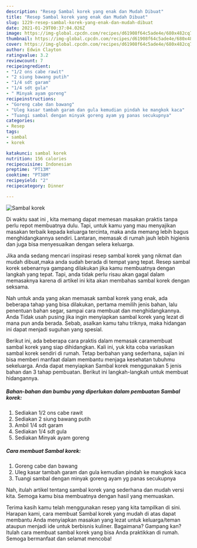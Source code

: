 ```yaml
---
description: "Resep Sambal korek yang enak dan Mudah Dibuat"
title: "Resep Sambal korek yang enak dan Mudah Dibuat"
slug: 1229-resep-sambal-korek-yang-enak-dan-mudah-dibuat
date: 2021-01-29T00:37:04.026Z
image: https://img-global.cpcdn.com/recipes/d61908f64c5ade4e/680x482cq70/sambal-korek-foto-resep-utama.jpg
thumbnail: https://img-global.cpcdn.com/recipes/d61908f64c5ade4e/680x482cq70/sambal-korek-foto-resep-utama.jpg
cover: https://img-global.cpcdn.com/recipes/d61908f64c5ade4e/680x482cq70/sambal-korek-foto-resep-utama.jpg
author: Edwin Clayton
ratingvalue: 3.2
reviewcount: 7
recipeingredient:
- "1/2 ons cabe rawit"
- "2 siung bawang putih"
- "1/4 sdt garam"
- "1/4 sdt gula"
- " Minyak ayam goreng"
recipeinstructions:
- "Goreng cabe dan bawang"
- "Uleg kasar tambah garam dan gula kemudian pindah ke mangkok kaca"
- "Tuangi sambal dengan minyak goreng ayam yg panas secukupnya"
categories:
- Resep
tags:
- sambal
- korek

katakunci: sambal korek 
nutrition: 156 calories
recipecuisine: Indonesian
preptime: "PT13M"
cooktime: "PT38M"
recipeyield: "2"
recipecategory: Dinner

---
```



![Sambal korek](https://img-global.cpcdn.com/recipes/d61908f64c5ade4e/680x482cq70/sambal-korek-foto-resep-utama.jpg)

Di waktu  saat ini , kita memang dapat memesan masakan praktis tanpa perlu repot membuatnya dulu. Tapi, untuk kamu yang mau menyajikan masakan terbaik kepada keluarga tercinta, maka anda memang lebih bagus menghidangkannya sendiri. Lantaran, memasak di rumah jauh lebih higienis dan juga bisa menyesuaikan dengan selera keluarga.

Jika anda sedang mencari inspirasi resep sambal korek yang nikmat dan mudah dibuat,maka anda sudah berada di tempat yang tepat. Resep sambal korek  sebenarnya gampang dilakukan jika kamu membuatnya dengan langkah yang tepat. Tapi, anda tidak perlu risau akan gagal dalam memasaknya 
karena di artikel ini kita akan membahas sambal korek dengan seksama.  



Nah untuk anda yang akan memasak sambal korek yang enak, ada beberapa tahap yang bisa dilakukan, pertama memilih jenis bahan, lalu penentuan bahan segar, sampai cara membuat dan menghidangkannya. Anda Tidak usah pusing jika ingin menyiapkan sambal korek yang lezat di mana pun anda berada. Sebab, asalkan kamu  tahu triknya, maka hidangan ini dapat menjadi suguhan yang spesial.

Berikut ini, ada beberapa cara praktis  dalam memasak caramembuat sambal korek yang siap dihidangkan. Kali ini, yuk kita coba variasikan sambal korek sendiri di rumah. Tetap berbahan yang sederhana, sajian ini bisa memberi manfaat dalam membantu menjaga kesehatan tubuhmu sekeluarga. Anda dapat menyiapkan Sambal korek menggunakan 5 jenis bahan dan 3 tahap pembuatan. Berikut ini langkah-langkah untuk membuat hidangannya.

<!--inarticleads1-->

##### Bahan-bahan dan bumbu yang diperlukan dalam pembuatan Sambal korek:

1. Sediakan 1/2 ons cabe rawit
1. Sediakan 2 siung bawang putih
1. Ambil 1/4 sdt garam
1. Sediakan 1/4 sdt gula
1. Sediakan  Minyak ayam goreng




<!--inarticleads2-->

##### Cara membuat Sambal korek:

1. Goreng cabe dan bawang
1. Uleg kasar tambah garam dan gula kemudian pindah ke mangkok kaca
1. Tuangi sambal dengan minyak goreng ayam yg panas secukupnya




Nah, itulah artikel tentang  sambal korek  yang sederhana dan mudah versi kita. Semoga kamu bisa membuatnya dengan hasil yang memuaskan. 

Terima kasih kamu telah menggunakan resep yang kita tampilkan di sini. Harapan kami, cara membuat  Sambal korek yang mudah di atas dapat membantu Anda menyiapkan masakan yang lezat untuk keluarga/teman ataupun menjadi ide untuk berbisnis kuliner. Bagaimana? Gampang kan? Itulah cara membuat sambal korek yang bisa Anda praktikkan di rumah. Semoga bermanfaat dan selamat mencoba!

